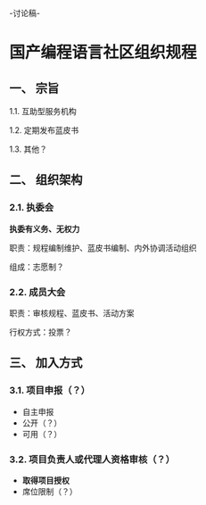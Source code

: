 -讨论稿-

# 国产编程语言社区组织规程

## 一、 宗旨

1.1. 互助型服务机构

1.2. 定期发布蓝皮书

1.3. 其他？

## 二、 组织架构

### 2.1. 执委会  
**执委有义务、无权力**

职责：规程编制维护、蓝皮书编制、内外协调活动组织

组成：志愿制？

### 2.2. 成员大会

职责：审核规程、蓝皮书、活动方案

行权方式：投票？

## 三、 加入方式

### 3.1. 项目申报（？）
- 自主申报
- 公开（？）
- 可用（？）

### 3.2. 项目负责人或代理人资格审核（？）
- **取得项目授权**
- 席位限制（？）